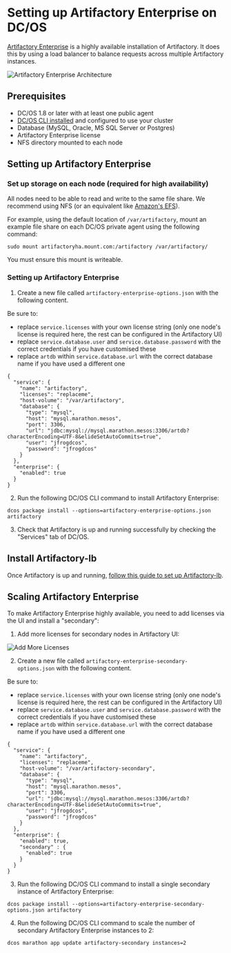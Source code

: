 # Setting up Artifactory Enterprise on DC/OS

[Artifactory Enterprise](https://www.jfrog.com/artifactory/versions/#High-Availability) is a highly available installation of Artifactory. It does this by using a load balancer to balance requests across multiple Artifactory instances.

![Artifactory Enterprise Architecture](img/HA_Diagram.png)

## Prerequisites

- DC/OS 1.8 or later with at least one public agent
- [DC/OS CLI installed](https://dcos.io/docs/1.8/usage/cli/install/) and configured to use your cluster
- Database (MySQL, Oracle, MS SQL Server or Postgres)
- Artifactory Enterprise license
- NFS directory mounted to each node

## Setting up Artifactory Enterprise

### Set up storage on each node (required for high availability)

All nodes need to be able to read and write to the same file share. We recommend using NFS (or an equivalent like [Amazon's EFS](https://aws.amazon.com/efs/)).

For example, using the default location of `/var/artifactory`, mount an example file share on each DC/OS private agent using the following command:

```
sudo mount artifactoryha.mount.com:/artifactory /var/artifactory/
```

You must ensure this mount is writeable.

### Setting up Artifactory Enterprise

1. Create a new file called `artifactory-enterprise-options.json` with the following content.

Be sure to:

- replace `service.licenses` with your own license string (only one node's license is required here, the rest can be configured in the Artifactory UI)
- replace `service.database.user` and `service.database.password` with the correct credentials if you have customised these
- replace `artdb` within `service.database.url` with the correct database name if you have used a different one

```
{
  "service": {
    "name": "artifactory",
    "licenses": "replaceme",
    "host-volume": "/var/artifactory",
    "database": {
      "type": "mysql",
      "host": "mysql.marathon.mesos",
      "port": 3306,
      "url": "jdbc:mysql://mysql.marathon.mesos:3306/artdb?characterEncoding=UTF-8&elideSetAutoCommits=true",
      "user": "jfrogdcos",
      "password": "jfrogdcos"
    }
  },
  "enterprise": {
    "enabled": true
  }
}
```


2. Run the following DC/OS CLI command to install Artifactory Enterprise:

```
dcos package install --options=artifactory-enterprise-options.json artifactory
```

3. Check that Artifactory is up and running successfully by checking the "Services" tab of DC/OS.

## Install Artifactory-lb

Once Artifactory is up and running, [follow this guide to set up Artifactory-lb](artifactory-lb.md).

## Scaling Artifactory Enterprise

To make Artifactory Enterprise highly available, you need to add licenses via the UI and install a "secondary":

1. Add more licenses for secondary nodes in Artifactory UI:

![Add More Licenses](img/add_licenses.png)


2. Create a new file called `artifactory-enterprise-secondary-options.json` with the following content.

Be sure to:

- replace `service.licenses` with your own license string (only one node's license is required here, the rest can be configured in the Artifactory UI)
- replace `service.database.user` and `service.database.password` with the correct credentials if you have customised these
- replace `artdb` within `service.database.url` with the correct database name if you have used a different one

```
{
  "service": {
    "name": "artifactory",
    "licenses": "replaceme",
    "host-volume": "/var/artifactory-secondary",
    "database": {
      "type": "mysql",
      "host": "mysql.marathon.mesos",
      "port": 3306,
      "url": "jdbc:mysql://mysql.marathon.mesos:3306/artdb?characterEncoding=UTF-8&elideSetAutoCommits=true",
      "user": "jfrogdcos",
      "password": "jfrogdcos"
    }
  },
  "enterprise": {
    "enabled": true,
    "secondary" : {
      "enabled": true
    }
  }
}
```

3. Run the following DC/OS CLI command to install a single secondary instance of Artifactory Enterprise:

```
dcos package install --options=artifactory-enterprise-secondary-options.json artifactory
```

4. Run the following DC/OS CLI command to scale the number of secondary Artifactory Enterprise instances to 2:

```
dcos marathon app update artifactory-secondary instances=2
```

